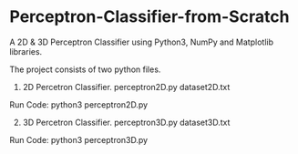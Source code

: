 # Perceptron-Classifier-from-Scratch
A 2D & 3D Perceptron Classifier using Python3, NumPy and Matplotlib libraries.

The project consists of two python files.
1. 2D Percetron Classifier.
perceptron2D.py 
dataset2D.txt
  
Run Code:
  python3 perceptron2D.py
  
  

2. 3D Percetron Classifier.
perceptron3D.py 
dataset3D.txt

Run Code:
  python3 perceptron3D.py
